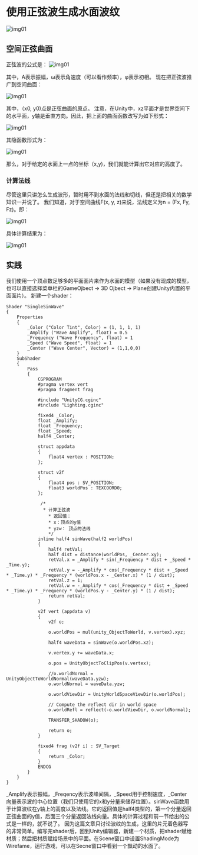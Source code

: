 # 使用正弦波生成水面波纹
![img01](http://www.cherryfrog.net/images/blogs/water/ripple/sinWave01.png)

## 空间正弦曲面
正弦波的公式是：
![img01](http://www.cherryfrog.net/images/blogs/water/ripple/sinWave02.png)

其中，A表示振幅，ω表示角速度（可以看作频率），φ表示初相。
现在把正弦波推广到空间曲面：

![img01](http://www.cherryfrog.net/images/blogs/water/ripple/sinWave03.png)

其中，（x0, y0)点是正弦曲面的原点。
注意，在Unity中，xz平面才是世界空间下的水平面，y轴是垂直方向。因此，把上面的曲面函数改写为如下形式：

![img01](http://www.cherryfrog.net/images/blogs/water/ripple/sinWave04.png)

其隐函数形式为：

![img01](http://www.cherryfrog.net/images/blogs/water/ripple/sinWave05.png)

那么，对于给定的水面上一点的坐标（x,y)，我们就能计算出它对应的高度了。

### 计算法线
尽管这里只讲怎么生成波形，暂时用不到水面的法线和切线，但还是把相关的数学知识一并说了。
我们知道，对于空间曲线F(x, y, z)来说，法线定义为n = (Fx, Fy, Fz)。即：

![img01](http://www.cherryfrog.net/images/blogs/water/ripple/sinWave06.png)

具体计算结果为：

![img01](http://www.cherryfrog.net/images/blogs/water/ripple/sinWave07.png)

## 实践
我们使用一个顶点数足够多的平面面片来作为水面的模型（如果没有现成的模型，也可以直接选择菜单栏的GameOjbect -> 3D Ojbect -> Plane创建Unity内置的平面面片）。
新建一个shader：
```
Shader "SingleSinWave"
{
	Properties
	{
		_Color ("Color Tint", Color) = (1, 1, 1, 1)
		_Amplify ("Wave Amplify", float) = 0.5
		_Frequency ("Wave Frequency", float) = 1
		_Speed ("Wave Speed", float) = 1
		_Center ("Wave Center", Vector) = (1,1,0,0)
	}
	SubShader
	{
		Pass
		{
			CGPROGRAM
			#pragma vertex vert
			#pragma fragment frag
			
			#include "UnityCG.cginc"
			#include "Lighting.cginc"
		
			fixed4 _Color;
			float _Amplify;
			float _Frequency;
			float _Speed;
			half4 _Center;

			struct appdata
			{
				float4 vertex : POSITION;
			};

			struct v2f
			{
				float4 pos : SV_POSITION;
				float3 worldPos : TEXCOORD0;
			};
			   
			 /*
			  * 计算正弦波
				* 返回值：
				* x：顶点的y值
				* yzw： 顶点的法线
				*/
			inline half4 sinWave(half2 worldPos)
			{
				half4 retVal;
				half dist = distance(worldPos, _Center.xy);
				retVal.x = _Amplify * sin(_Frequency * dist + _Speed * _Time.y);
				retVal.y = -_Amplify * cos(_Frequency * dist + _Speed * _Time.y) * _Frequency * (worldPos.x - _Center.x) * (1 / dist);
				retVal.z = 1;
				retVal.w = -_Amplify * cos(_Frequency * dist + _Speed * _Time.y) * _Frequency * (worldPos.y - _Center.y) * (1 / dist);
				return retVal;
			}
			
			v2f vert (appdata v)
			{
				v2f o;

				o.worldPos = mul(unity_ObjectToWorld, v.vertex).xyz;

				half4 waveData = sinWave(o.worldPos.xz);

				v.vertex.y += waveData.x;

				o.pos = UnityObjectToClipPos(v.vertex);
				
				//o.worldNormal = UnityObjectToWorldNormal(waveData.yzw);
				o.worldNormal = waveData.yzw;

				o.worldViewDir = UnityWorldSpaceViewDir(o.worldPos);

				// Compute the reflect dir in world space
				o.worldRefl = reflect(-o.worldViewDir, o.worldNormal);

				TRANSFER_SHADOW(o);

				return o;
			}
			
			fixed4 frag (v2f i) : SV_Target
			{
				return _Color;
			}
			ENDCG
		}
	}
}
```
_Amplify表示振幅，_Freqency表示波峰间隔，_Speed用于控制速度，_Center向量表示波的中心位置（我们只使用它的x和y分量来储存位置）。sinWave函数用于计算波纹在y轴上的高度以及法线。它的返回值是half4类型的，第一个分量返回正弦曲面的y值，后面三个分量返回法线向量。具体的计算过程和前一节给出的公式是一样的，就不说了。
因为这篇文章只讨论波纹的生成，这里的片元着色器写的非常简单。编写完shader后，回到Unity编辑器，新建一个材质，把shader赋给材质；然后把材质赋给场景中的平面。在Scene窗口中设置ShadingMode为Wirefame，运行游戏，可以在Secne窗口中看到一个飘动的水面了。
